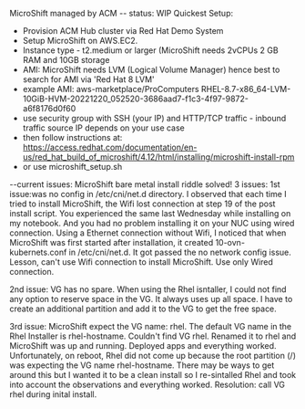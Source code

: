 MicroShift managed by ACM
-- status: WIP
Quickest Setup: 
- Provision ACM Hub cluster via Red Hat Demo System
- Setup MicroShift on AWS.EC2.
- Instance type - t2.medium or larger (MicroShift needs 2vCPUs 2 GB RAM and 10GB storage
- AMI: MicroShift needs LVM (Logical Volume Manager) hence best to search for AMI via 'Red Hat 8 LVM'
- example AMI: aws-marketplace/ProComputers RHEL-8.7-x86_64-LVM-10GiB-HVM-20221220_052520-3686aad7-f1c3-4f97-9872-a6f8176d0f60
- use security group with SSH (your IP) and HTTP/TCP traffic - inbound traffic source IP depends on your use case
- then follow instructions at: https://access.redhat.com/documentation/en-us/red_hat_build_of_microshift/4.12/html/installing/microshift-install-rpm
- or use microshift_setup.sh


--current issues:
MicroShift bare metal install riddle solved!
3 issues: 
1st issue:was no config in /etc/cni/net.d directory. I observed that each time I tried to install MicroShift, the Wifi lost connection at step 19 of the post install script. You experienced the same last Wednesday while installing on my notebook. And you had no problem installing it on your NUC using wired connection. Using a Ethernet connection without Wifi, I noticed that when MicroShift was first started after installation, it created 10-ovn-kubernets.conf in /etc/cni/net.d. It got passed the no network config issue.
Lesson, can't use Wifi connection to install MicroShift. Use only Wired connection.

2nd issue: VG has no spare. When using the Rhel isntaller, I could not find any option to reserve space in the VG. It always uses up all space. I have to create an additional partition and add it to the VG to get the free space.


3rd issue: MicroShift expect the VG name: rhel. The default VG name in the Rhel Installer is rhel-hostname. Couldn't find VG rhel. Renamed it to rhel and MicroShift was up and running. Deployed apps and everything worked. Unfortunately, on reboot, Rhel did not come up because the root partition (/) was expecting the VG name rhel-hostname. There may be ways to get around this but I wanted it to be a clean install so I re-sintalled Rhel and took into account the observations and everything worked.
Resolution: call VG rhel during inital install.
